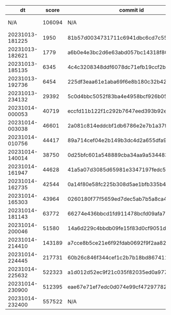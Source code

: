 |dt|score|commit id|change log|
|--|--|--|--|
|N/A|106094|N/A|予選突破ライン (「俺達の戦いはこれまでだ」) https://isucon.net/archives/56021246.html|
|20231013-181225|1950|81b57d0034731711c6941dbc6cd7c550bf684896|initial score|
|20231013-182621|1779|a6b0e4e3bc2d6e63abd057bc14318f8079de240e|initial score|
|20231013-185135|6345|4c4c3208348ddf6078dc71efb19ccf2b53535b4a|mysql-appserver3|
|20231013-192736|6454|225df3eaa61e1aba69f6e8b180c32b429e517a8e|loadbalance|
|20231013-234132|29392|5c0d4bbc5052f83ba4e4958bcf926b0510fc6792|jia_isu_uuid_timestamp_desc_index|
|20231014-000053|40719|eccfd11b122f1c292b7647eed393b92e5860b681|cache-trendResponse|
|20231014-003038|46601|2a081c814eddcbf1db6786e2e7b1a37fbe50b1ed|skip commit|
|20231014-010756|44417|89a714cef04e2b149b3dc4d2a655dfa9dc6f510a|batch-insert|
|20231014-140014|38750|0d25bfc601a548889cba34aa9a534483f84982b8|assets|
|20231014-161947|44628|41a5a07d3085d65981e3347197fedc5485470f60|memcache icon|
|20231014-162735|42544|0a14f80e58fc225b308d5ae1bfb335b4d9eb36c6|icon-memcache-at-2|
|20231014-165303|43964|0260180f77f5659ed7dec5ab7b5a8ca416336aba|prepared statement|
|20231014-181143|63772|66274e436bbcd1fd911478bcfd09afa75b333399|/api/trend load rebalance, getTrend limit 1, getTrend lastCondition memcache|
|20231014-200046|51580|14a6d229c4bbdb09fe15f83d0cf9051dab4eff88|dropprob=0.5, loadbalance weight|
|20231014-214410|143189|a7cce8b5ce21e6f92fdab0692f9f2aa829fa37a8|getIsuConditionsFromDB condition_level|
|20231014-224445|217731|60b26c846f344cef1c2b7b18bd867411d8915472|graph timestamp between|
|20231014-225632|522323|a1d012d52ec9f21c035f82035ed0a977a0c8ebcf|disable dropprob, weight2,3|
|20231014-230900|512395|eae67e71ef7edc0d074e99cf472977828dfba791|cache getUserIDFromSession|
|20231014-232400|557522|N/A|final score|
